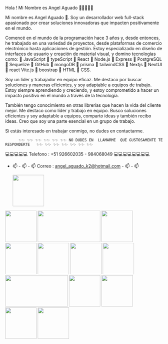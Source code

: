 Hola ! Mi Nombre es  Angel Aguado 👋👋👋👋👋


Mi nombre es Angel Aguado 👋. Soy un desarrollador web full-stack apasionado por crear soluciones innovadoras que impacten positivamente en el mundo.

Comencé en el mundo de la programación hace 3 años y, desde entonces, he trabajado en una variedad de proyectos, desde plataformas de comercio electrónico hasta aplicaciones de gestión. Estoy especializado en diseño de interfaces de usuario y creación de material visual, y domino tecnologías como: 
🚀 JavaScript
🚀 typeScript
🚀 React 
🚀 Node.js 
🚀 Express 
🚀 PostgreSQL 
🚀 Sequelize 
🚀 GitHub 
🚀 mongoDB
🚀 prisma
🚀 tailwindCSS
🚀 Nextjs
🚀 NextUI
🚀 react Vite.js
🚀 boostrap
🚀 HTML
🚀 CSS.

Soy un líder y trabajador en equipo eficaz. Me destaco por buscar soluciones y maneras eficientes, y soy adaptable a equipos de trabajo. Estoy siempre aprendiendo y creciendo, y estoy comprometido a hacer un impacto positivo en el mundo a través de la tecnología.

También tengo conocimiento en otras librerías que hacen la vida del cliente mejor. Me destaco como líder y trabajo en equipo. Busco soluciones eficientes y soy adaptable a equipos, comparto ideas y también recibo ideas. Creo que soy una parte esencial en un grupo de trabajo.

Si estás interesado en trabajar conmigo, no dudes en contactarme.

          ✨✨ ✨✨ ✨✨ ✨✨ ✨✨ ✨✨ NO DUDES EN  LLAMARME  QUE GUSTOSAMENTE TE RESPONDERTE   ✨✨ ✨✨ ✨✨ ✨✨ ✨✨ ✨✨ ✨✨ 
  💻💻💻💻💻 Telefono : +51 926602035  -  984068049   💻💻💻💻💻💻💻💻
 - 📫 - 📫 - 📫 Correo : angel_aguado_k2@hotmail.com   - 📫 - 📫

    
    
   <img src="https://github.com/Angelaguado96/Angelaguado96/assets/133174571/a8ecf277-2ee7-4587-89b2-1ecfe9c55c1c" width="100" height="100">
  <img src="https://github.com/Angelaguado96/Angelaguado96/assets/133174571/ed5b86a8-bc65-4212-a4a2-f23de25f3366" width="100" height="100">
 <img src="https://github.com/Angelaguado96/Angelaguado96/assets/133174571/18381ff9-1e14-41e9-8d8e-e0dcf621a8aa" width="200" height="100">
<img src="https://github.com/Angelaguado96/Angelaguado96/assets/133174571/78835ab9-984a-4f9f-ac58-e4fa3ff9498a" width="100" height="100">
<img src="https://github.com/Angelaguado96/Angelaguado96/assets/133174571/414ebd64-fcec-4351-858b-050973950151" width="100" height="100">
<img src="https://github.com/Angelaguado96/Angelaguado96/assets/133174571/23b9b88a-0898-41e0-943d-ac58385c0c6d" width="100" height="100">
<img src="https://github.com/Angelaguado96/Angelaguado96/assets/133174571/7f3d4a61-5fed-4dea-b25b-005f93f2221e" width="100" height="100">
<img src="https://github.com/Angelaguado96/Angelaguado96/assets/133174571/cbfb0d5c-21c8-4887-97fd-6ab50dd9ae30" width="100" height="100">
<img src="https://github.com/Angelaguado96/Angelaguado96/assets/133174571/77687e47-677f-4f01-b0b1-16c94468b329" width="200" height="100">
<img src="https://github.com/Angelaguado96/Angelaguado96/assets/133174571/31226039-cf20-45c9-9d95-6332f291fbf0" width="100" height="100">
<img src="https://github.com/Angelaguado96/Angelaguado96/assets/133174571/ea16364c-4111-4513-b5f4-25c5a9529e8d" width="100" height="100">
<img src="https://github.com/Angelaguado96/Angelaguado96/assets/133174571/727c2516-0b2c-4a48-8e06-dbcc3b3d9679" width="100" height="100">
<img src="https://github.com/Angelaguado96/Angelaguado96/assets/133174571/a840231e-0a5d-406f-ba75-c304081933e2" width="100" height="100">






